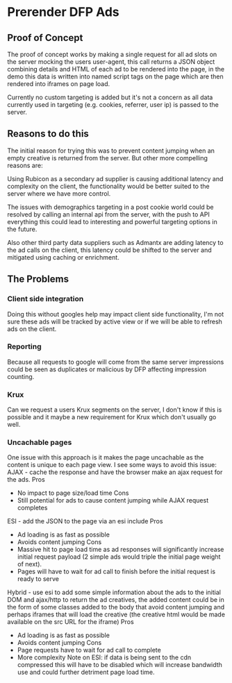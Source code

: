 # Prerender DFP Ads

## Proof of Concept
The proof of concept works by making a single request for all ad slots on the server mocking the users user-agent, this call returns a JSON object combining details and HTML of each ad to be rendered into the page, in the demo this data is written into named script tags on the page which are then rendered into iframes on page load.

Currently no custom targeting is added but it's not a concern as all data currently used in targeting (e.g. cookies, referrer, user ip) is passed to the server.

## Reasons to do this
The initial reason for trying this was to prevent content jumping when an empty creative is returned from the server. But other more compelling reasons are:

Using Rubicon as a secondary ad supplier is causing additional latency and complexity on the client, the functionality would be better suited to the server where we have more control.

The issues with demographics targeting in a post cookie world could be resolved by calling an internal api from the server, with the push to API everything this could lead to interesting and powerful targeting options in the future.

Also other third party data suppliers such as Admantx are adding latency to the ad calls on the client, this latency could be shifted to the server and mitigated using caching or enrichment.

## The Problems

### Client side integration
Doing this without googles help may impact client side functionality, I'm not sure these ads will be tracked by active view or if we will be able to refresh ads on the client.

### Reporting
Because all requests to google will come from the same server impressions could be seen as duplicates or malicious by DFP affecting impression counting.

### Krux
Can we request a users Krux segments on the server, I don't know if this is possible and it maybe a new requirement for Krux which don't usually go well.

### Uncachable pages
One issue with this approach is it makes the page uncachable as the content is unique to each page view. I see some ways to avoid this issue:
AJAX - cache the response and have the browser make an ajax request for the ads.
Pros
- No impact to page size/load time
Cons
- Still potential for ads to cause content jumping while AJAX request completes

ESI - add the JSON to the page via an esi include
Pros
- Ad loading is as fast as possible
- Avoids content jumping
Cons
- Massive hit to page load time as ad responses will significantly increase initial request payload (2 simple ads would triple the initial page weight of next).
- Pages will have to wait for ad call to finish before the initial request is ready to serve

Hybrid - use esi to add some simple information about the ads to the initial DOM and ajax/http to return the ad creatives, the added content could be in the form of some classes added to the body that avoid content jumping and perhaps iframes that will load the creative (the creative html would be made available on the src URL for the iframe)
Pros
- Ad loading is as fast as possible
- Avoids content jumping
Cons
- Page requests have to wait for ad call to complete
- More complexity
Note on ESI: if data is being sent to the cdn compressed this will have to be disabled which will increase bandwidth use and could further detriment page load time.
